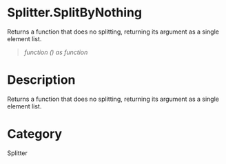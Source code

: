 ﻿# Splitter.SplitByNothing
Returns a function that does no splitting, returning its argument as a single element list.
> _function () as function_
# Description 
Returns a function that does no splitting, returning its argument as a single element list.
# Category 
Splitter
